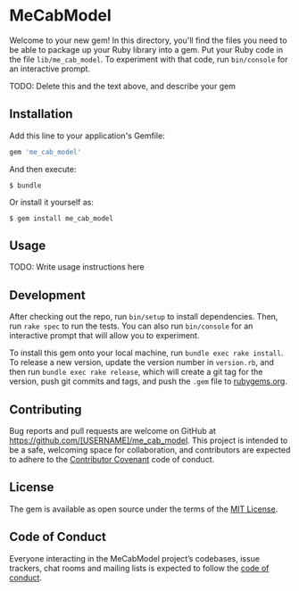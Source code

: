 # MeCabModel

Welcome to your new gem! In this directory, you'll find the files you need to be able to package up your Ruby library into a gem. Put your Ruby code in the file `lib/me_cab_model`. To experiment with that code, run `bin/console` for an interactive prompt.

TODO: Delete this and the text above, and describe your gem

## Installation

Add this line to your application's Gemfile:

```ruby
gem 'me_cab_model'
```

And then execute:

    $ bundle

Or install it yourself as:

    $ gem install me_cab_model

## Usage

TODO: Write usage instructions here

## Development

After checking out the repo, run `bin/setup` to install dependencies. Then, run `rake spec` to run the tests. You can also run `bin/console` for an interactive prompt that will allow you to experiment.

To install this gem onto your local machine, run `bundle exec rake install`. To release a new version, update the version number in `version.rb`, and then run `bundle exec rake release`, which will create a git tag for the version, push git commits and tags, and push the `.gem` file to [rubygems.org](https://rubygems.org).

## Contributing

Bug reports and pull requests are welcome on GitHub at https://github.com/[USERNAME]/me_cab_model. This project is intended to be a safe, welcoming space for collaboration, and contributors are expected to adhere to the [Contributor Covenant](http://contributor-covenant.org) code of conduct.

## License

The gem is available as open source under the terms of the [MIT License](https://opensource.org/licenses/MIT).

## Code of Conduct

Everyone interacting in the MeCabModel project’s codebases, issue trackers, chat rooms and mailing lists is expected to follow the [code of conduct](https://github.com/[USERNAME]/me_cab_model/blob/master/CODE_OF_CONDUCT.md).
